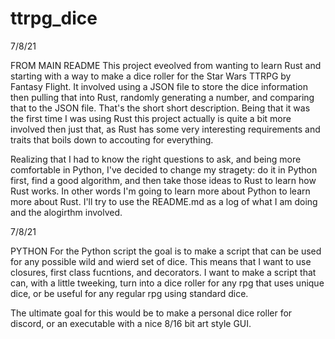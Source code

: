 # ttrpg_dice

7/8/21

FROM MAIN README
This project eveolved from wanting to learn Rust and starting with a way to make a dice roller for the Star Wars TTRPG by Fantasy Flight. It involved using a JSON file to store the dice information then pulling that into Rust, randomly generating a number, and comparing that to the JSON file. That's the short short description. Being that it was the first time I was using Rust this project actually is quite a bit more involved then just that, as Rust has some very interesting requirements and traits that boils down to accouting for everything.

Realizing that I had to know the right questions to ask, and being more comfortable in Python, I've decided to change my stragety: do it in Python first, find a good algorithm, and then take those ideas to Rust to learn how Rust works. In other words I'm going to learn more about Python to learn more about Rust. I'll try to use the README.md as a log of what I am doing and the alogirthm involved.

7/8/21

PYTHON
For the Python script the goal is to make a script that can be used for any possible wild and wierd set of dice. This means that I want to use closures, first class fucntions, and decorators. I want to make a script that can, with a little tweeking, turn into a dice roller for any rpg that uses unique dice, or be useful for any regular rpg using standard dice.

The ultimate goal for this would be to make a personal dice roller for discord, or an executable with a nice 8/16 bit art style GUI.